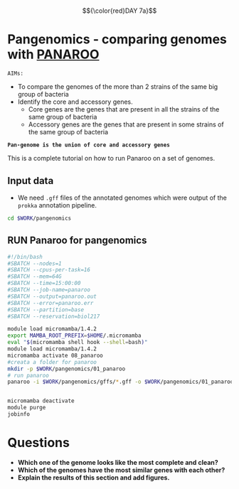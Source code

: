 # 
$${\color{red}DAY 7a}$$
# 

# Pangenomics - comparing genomes with [PANAROO](https://gtonkinhill.github.io/panaroo/#/)

`AIMs:`

- To compare the genomes of the more than 2 strains of the same big group of bacteria
- Identify the core and accessory genes.
  - Core genes are the genes that are present in all the strains of the same group of bacteria
  - Accessory genes are the genes that are present in some strains of the same group of bacteria

**`Pan-genome is the union of core and accessory genes`**

This is a complete tutorial on how to run Panaroo on a set of genomes.


## Input data

- We need `.gff` files of the annotated genomes which were output of the `prokka` annotation pipeline.

```bash
cd $WORK/pangenomics
```

## RUN Panaroo for pangenomics


```bash
#!/bin/bash
#SBATCH --nodes=1
#SBATCH --cpus-per-task=16
#SBATCH --mem=64G
#SBATCH --time=15:00:00
#SBATCH --job-name=panaroo
#SBATCH --output=panaroo.out
#SBATCH --error=panaroo.err
#SBATCH --partition=base
#SBATCH --reservation=biol217

module load micromamba/1.4.2
export MAMBA_ROOT_PREFIX=$HOME/.micromamba
eval "$(micromamba shell hook --shell=bash)"
module load micromamba/1.4.2
micromamba activate 08_panaroo
#creata a folder for panaroo
mkdir -p $WORK/pangenomics/01_panaroo
# run panaroo
panaroo -i $WORK/pangenomics/gffs/*.gff -o $WORK/pangenomics/01_panaroo/pangenomics_results --clean-mode strict -t 12


micromamba deactivate
module purge
jobinfo

```

# Questions

- **Which one of the genome looks like the most complete and clean?**
- **Which of the genomes have the most similar genes with each other?**
- **Explain the results of this section and add figures.**
